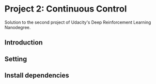 # Project 2: Continuous Control

Solution to the second project of Udacity's Deep Reinforcement Learning Nanodegree.

## Introduction 


## Setting


## Install dependencies
